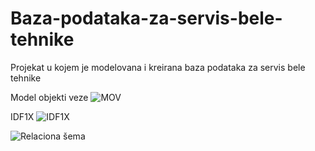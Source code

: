 # Baza-podataka-za-servis-bele-tehnike

Projekat u kojem je modelovana i kreirana baza podataka za servis bele tehnike

Model objekti veze
![MOV](https://user-images.githubusercontent.com/88964904/222928247-fa7294c0-520e-47e6-82cf-18bb56621e51.png)

IDF1X
![IDF1X](https://user-images.githubusercontent.com/88964904/222928262-3069177b-377e-471c-a099-1fedd20c80dd.png)

![Relaciona šema](https://user-images.githubusercontent.com/88964904/222928277-f6b09f6f-b8e0-4200-8ba9-626243b0a9a0.png)
